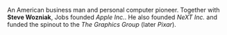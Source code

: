 An American business man and personal computer pioneer. Together with **Steve
Wozniak**, Jobs founded *Apple Inc.*. He also founded *NeXT Inc.* and funded the
spinout to the *The Graphics Group* (later *Pixar*).
